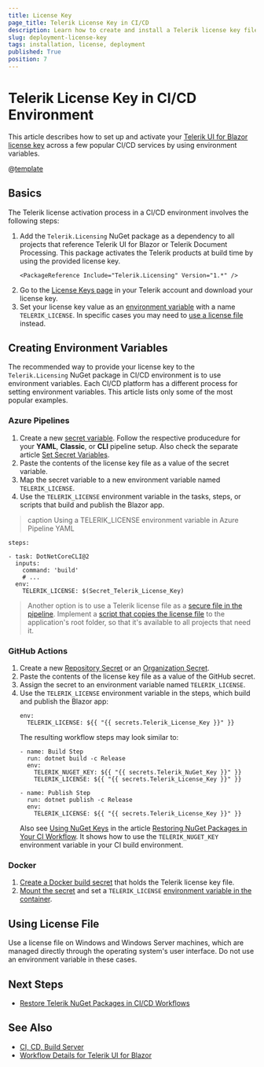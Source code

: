 ```yaml
---
title: License Key
page_title: Telerik License Key in CI/CD
description: Learn how to create and install a Telerik license key file in continuous integration and continuous delivery (CI/CD) workflows and environments.
slug: deployment-license-key
tags: installation, license, deployment
published: True
position: 7
---
```


# Telerik License Key in CI/CD Environment

This article describes how to set up and activate your [Telerik UI for Blazor license key](slug:installation-license-key) across a few popular CI/CD services by using environment variables.

@[template](/_contentTemplates/common/get-started.md#license-key-version)

## Basics

The Telerik license activation process in a CI/CD environment involves the following steps:

1. Add the `Telerik.Licensing` NuGet package as a dependency to all projects that reference Telerik UI for Blazor or Telerik Document Processing. This package activates the Telerik products at build time by using the provided license key.
    ````XML.skip-repl
    <PackageReference Include="Telerik.Licensing" Version="1.*" />
    ````
1. Go to the [License Keys page](https://www.telerik.com/account/your-licenses/license-keys) in your Telerik account and download your license key.
1. Set your license key value as an [environment variable](#creating-environment-variables) with a name `TELERIK_LICENSE`. In specific cases you may need to [use a license file](#using-license-file) instead.

## Creating Environment Variables

The recommended way to provide your license key to the `Telerik.Licensing` NuGet package in CI/CD environment is to use environment variables. Each CI/CD platform has a different process for setting environment variables. This article lists only some of the most popular examples.

### Azure Pipelines

1. Create a new [secret variable](https://learn.microsoft.com/en-us/azure/devops/pipelines/process/variables?view=azure-devops&tabs=yaml%2Cbatch#secret-variables). Follow the respective producedure for your **YAML**,  **Classic**, or **CLI** pipeline setup. Also check the separate article [Set Secret Variables](https://learn.microsoft.com/en-us/azure/devops/pipelines/process/set-secret-variables).
1. Paste the contents of the license key file as a value of the secret variable.
1. Map the secret variable to a new environment variable named `TELERIK_LICENSE`.
1. Use the `TELERIK_LICENSE` environment variable in the tasks, steps, or scripts that build and publish the Blazor app.

>caption Using a TELERIK_LICENSE environment variable in Azure Pipeline YAML

````YAML.skip-repl
steps:

- task: DotNetCoreCLI@2
  inputs:
    command: 'build'
    # ...
  env:
    TELERIK_LICENSE: $(Secret_Telerik_License_Key)
````

> Another option is to use a Telerik license file as a [secure file in the pipeline](https://learn.microsoft.com/en-us/azure/devops/pipelines/library/secure-files). Implement a [script that copies the license file](https://learn.microsoft.com/en-us/azure/devops/pipelines/library/secure-files?view=azure-devops#consume-a-secure-file-in-a-pipeline) to the application's root folder, so that it's available to all projects that need it.

### GitHub Actions

1. Create a new [Repository Secret](https://docs.github.com/en/actions/reference/encrypted-secrets#creating-encrypted-secrets-for-a-repository) or an [Organization Secret](https://docs.github.com/en/actions/reference/encrypted-secrets#creating-encrypted-secrets-for-an-organization).
1. Paste the contents of the license key file as a value of the GitHub secret.
1. Assign the secret to an environment variable named `TELERIK_LICENSE`.
1. Use the `TELERIK_LICENSE` environment variable in the steps, which build and publish the Blazor app:
    ````YAML.skip-repl
    env:
      TELERIK_LICENSE: ${{ "{{ secrets.Telerik_License_Key }}" }}
    ````
    The resulting workflow steps may look similar to:
    ````YAML.skip-repl
    - name: Build Step
      run: dotnet build -c Release
      env:
        TELERIK_NUGET_KEY: ${{ "{{ secrets.Telerik_NuGet_Key }}" }}
        TELERIK_LICENSE: ${{ "{{ secrets.Telerik_License_Key }}" }}

    - name: Publish Step
      run: dotnet publish -c Release
      env:
        TELERIK_LICENSE: ${{ "{{ secrets.Telerik_License_Key }}" }}
    ````
    Also see [Using NuGet Keys](slug:deployment-nuget#using-nuget-keys) in the article [Restoring NuGet Packages in Your CI Workflow](slug:deployment-nuget). It shows how to use the `TELERIK_NUGET_KEY` environment variable in your CI build environment.

### Docker

1. [Create a Docker build secret](https://docs.docker.com/build/building/secrets/#using-build-secrets) that holds the Telerik license key file.
1. [Mount the secret](https://docs.docker.com/build/building/secrets/#secret-mounts) and set a `TELERIK_LICENSE` [environment variable in the container](https://docs.docker.com/build/building/secrets/#target).

## Using License File

Use a license file on Windows and Windows Server machines, which are managed directly through the operating system's user interface. Do not use an environment variable in these cases.

## Next Steps

* [Restore Telerik NuGet Packages in CI/CD Workflows](slug:deployment-nuget)

## See Also

* [CI, CD, Build Server](slug:deployment-ci-cd-build-pc)
* [Workflow Details for Telerik UI for Blazor](slug:getting-started/what-you-need)
